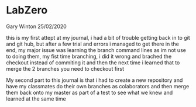 # LabZero
Gary Winton
25/02/2020

this is my first attept at my journal, i had a bit of trouble getting back in to git and git hub, but after a few trial and errors i managed to get there in the end, my major issue was learning the branch command lines as im not use to doing them, my fist time branching, i did it wrong and brached the checkout instead of commiting it and then the next time i learned that to merge the 2 branches you need to checkout first

My second part to this journal is that i had to create a new repository and have my classmates do their own branches as colaborators and then merge them back onto my master as part of a test to see what we knew and learned at the same time

